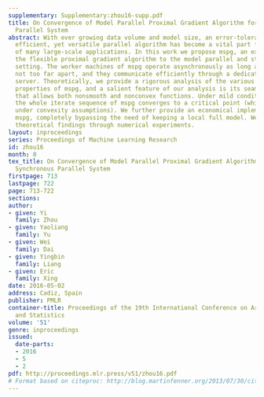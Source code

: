 ```yaml
---
supplementary: Supplementary:zhou16-supp.pdf
title: On Convergence of Model Parallel Proximal Gradient Algorithm for Stale Synchronous
  Parallel System
abstract: With ever growing data volume and model size, an error-tolerant, communication
  efficient, yet versatile parallel algorithm has become a vital part for the success
  of many large-scale applications. In this work we propose mspg, an extension of
  the flexible proximal gradient algorithm to the model parallel and stale synchronous
  setting. The worker machines of mspg operate asynchronously as long as they are
  not too far apart, and they communicate efficiently through a dedicated parameter
  server. Theoretically, we provide a rigorous analysis of the various convergence
  properties of mspg, and a salient feature of our analysis is its seamless generality
  that allows both nonsmooth and nonconvex functions. Under mild conditions, we prove
  the whole iterate sequence of mspg converges to a critical point (which is optimal
  under convexity assumptions). We further provide an economical implementation of
  mspg, completely bypassing the need of keeping a local full model. We confirm our
  theoretical findings through numerical experiments.
layout: inproceedings
series: Proceedings of Machine Learning Research
id: zhou16
month: 0
tex_title: On Convergence of Model Parallel Proximal Gradient Algorithm for Stale
  Synchronous Parallel System
firstpage: 713
lastpage: 722
page: 713-722
sections: 
author:
- given: Yi
  family: Zhou
- given: Yaoliang
  family: Yu
- given: Wei
  family: Dai
- given: Yingbin
  family: Liang
- given: Eric
  family: Xing
date: 2016-05-02
address: Cadiz, Spain
publisher: PMLR
container-title: Proceedings of the 19th International Conference on Artificial Intelligence
  and Statistics
volume: '51'
genre: inproceedings
issued:
  date-parts:
  - 2016
  - 5
  - 2
pdf: http://proceedings.mlr.press/v51/zhou16.pdf
# Format based on citeproc: http://blog.martinfenner.org/2013/07/30/citeproc-yaml-for-bibliographies/
---
```

